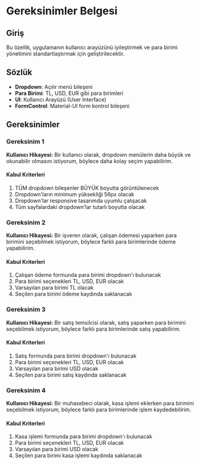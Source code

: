# Gereksinimler Belgesi

## Giriş

Bu özellik, uygulamanın kullanıcı arayüzünü iyileştirmek ve para birimi yönetimini standartlaştırmak için geliştirilecektir.

## Sözlük

- **Dropdown**: Açılır menü bileşeni
- **Para Birimi**: TL, USD, EUR gibi para birimleri
- **UI**: Kullanıcı Arayüzü (User Interface)
- **FormControl**: Material-UI form kontrol bileşeni

## Gereksinimler

### Gereksinim 1

**Kullanıcı Hikayesi:** Bir kullanıcı olarak, dropdown menülerin daha büyük ve okunabilir olmasını istiyorum, böylece daha kolay seçim yapabilirim.

#### Kabul Kriterleri

1. TÜM dropdown bileşenler BÜYÜK boyutta görüntülenecek
2. Dropdown'ların minimum yüksekliği 56px olacak
3. Dropdown'lar responsive tasarımda uyumlu çalışacak
4. Tüm sayfalardaki dropdown'lar tutarlı boyutta olacak

### Gereksinim 2

**Kullanıcı Hikayesi:** Bir işveren olarak, çalışan ödemesi yaparken para birimini seçebilmek istiyorum, böylece farklı para birimlerinde ödeme yapabilirim.

#### Kabul Kriterleri

1. Çalışan ödeme formunda para birimi dropdown'ı bulunacak
2. Para birimi seçenekleri TL, USD, EUR olacak
3. Varsayılan para birimi TL olacak
4. Seçilen para birimi ödeme kaydında saklanacak

### Gereksinim 3

**Kullanıcı Hikayesi:** Bir satış temsilcisi olarak, satış yaparken para birimini seçebilmek istiyorum, böylece farklı para birimlerinde satış yapabilirim.

#### Kabul Kriterleri

1. Satış formunda para birimi dropdown'ı bulunacak
2. Para birimi seçenekleri TL, USD, EUR olacak
3. Varsayılan para birimi USD olacak
4. Seçilen para birimi satış kaydında saklanacak

### Gereksinim 4

**Kullanıcı Hikayesi:** Bir muhasebeci olarak, kasa işlemi eklerken para birimini seçebilmek istiyorum, böylece farklı para birimlerinde işlem kaydedebilirim.

#### Kabul Kriterleri

1. Kasa işlemi formunda para birimi dropdown'ı bulunacak
2. Para birimi seçenekleri TL, USD, EUR olacak
3. Varsayılan para birimi USD olacak
4. Seçilen para birimi kasa işlemi kaydında saklanacak
